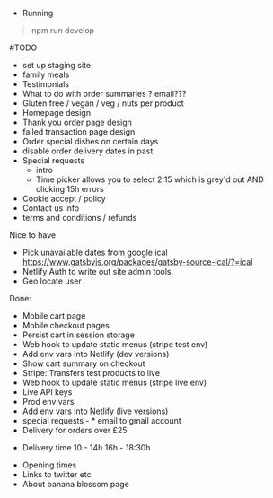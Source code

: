* Running

> npm run develop


#TODO

* set up staging site
* family meals
* Testimonials
* What to do with order summaries ? email???
* Gluten free / vegan / veg / nuts per product
* Homepage design
* Thank you order page design
* failed transaction page design
* Order special dishes on certain days
* disable order delivery dates in past
* Special requests
  - intro 
  * Time picker allows you to select 2:15 which is grey'd out AND clicking 15h errors
* Cookie accept / policy
* Contact us info
* terms and conditions / refunds

Nice to have
* Pick unavailable dates from google ical https://www.gatsbyjs.org/packages/gatsby-source-ical/?=ical
* Netlify Auth to write out site admin tools.
* Geo locate user

Done:
* Mobile cart page
* Mobile checkout pages
* Persist cart in session storage
* Web hook to update static menus (stripe test env)
* Add env vars into Netlify (dev versions)
* Show cart summary on checkout
* Stripe: Transfers test products to live
* Web hook to update static menus (stripe live env)
* Live API keys
* Prod env vars
* Add env vars into Netlify (live versions)
* special requests  -   * email to gmail account
* Delivery for orders over £25
- Delivery time 10 - 14h 16h - 18:30h
* Opening times
* Links to twitter etc
* About banana blossom page
